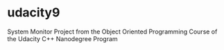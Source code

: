 # udacity9
System Monitor Project from the Object Oriented Programming Course of the Udacity C++ Nanodegree Program

